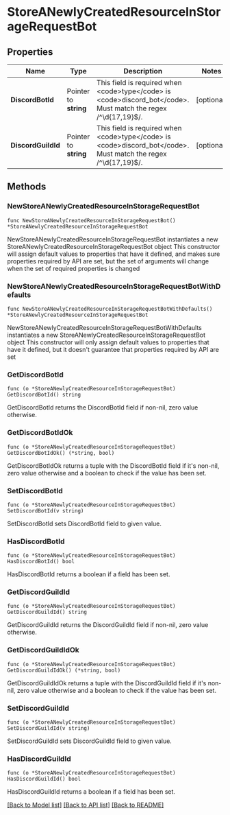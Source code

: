 # StoreANewlyCreatedResourceInStorageRequestBot

## Properties

Name | Type | Description | Notes
------------ | ------------- | ------------- | -------------
**DiscordBotId** | Pointer to **string** | This field is required when &lt;code&gt;type&lt;/code&gt; is &lt;code&gt;discord_bot&lt;/code&gt;. Must match the regex /^\\d{17,19}$/. | [optional] 
**DiscordGuildId** | Pointer to **string** | This field is required when &lt;code&gt;type&lt;/code&gt; is &lt;code&gt;discord_bot&lt;/code&gt;. Must match the regex /^\\d{17,19}$/. | [optional] 

## Methods

### NewStoreANewlyCreatedResourceInStorageRequestBot

`func NewStoreANewlyCreatedResourceInStorageRequestBot() *StoreANewlyCreatedResourceInStorageRequestBot`

NewStoreANewlyCreatedResourceInStorageRequestBot instantiates a new StoreANewlyCreatedResourceInStorageRequestBot object
This constructor will assign default values to properties that have it defined,
and makes sure properties required by API are set, but the set of arguments
will change when the set of required properties is changed

### NewStoreANewlyCreatedResourceInStorageRequestBotWithDefaults

`func NewStoreANewlyCreatedResourceInStorageRequestBotWithDefaults() *StoreANewlyCreatedResourceInStorageRequestBot`

NewStoreANewlyCreatedResourceInStorageRequestBotWithDefaults instantiates a new StoreANewlyCreatedResourceInStorageRequestBot object
This constructor will only assign default values to properties that have it defined,
but it doesn't guarantee that properties required by API are set

### GetDiscordBotId

`func (o *StoreANewlyCreatedResourceInStorageRequestBot) GetDiscordBotId() string`

GetDiscordBotId returns the DiscordBotId field if non-nil, zero value otherwise.

### GetDiscordBotIdOk

`func (o *StoreANewlyCreatedResourceInStorageRequestBot) GetDiscordBotIdOk() (*string, bool)`

GetDiscordBotIdOk returns a tuple with the DiscordBotId field if it's non-nil, zero value otherwise
and a boolean to check if the value has been set.

### SetDiscordBotId

`func (o *StoreANewlyCreatedResourceInStorageRequestBot) SetDiscordBotId(v string)`

SetDiscordBotId sets DiscordBotId field to given value.

### HasDiscordBotId

`func (o *StoreANewlyCreatedResourceInStorageRequestBot) HasDiscordBotId() bool`

HasDiscordBotId returns a boolean if a field has been set.

### GetDiscordGuildId

`func (o *StoreANewlyCreatedResourceInStorageRequestBot) GetDiscordGuildId() string`

GetDiscordGuildId returns the DiscordGuildId field if non-nil, zero value otherwise.

### GetDiscordGuildIdOk

`func (o *StoreANewlyCreatedResourceInStorageRequestBot) GetDiscordGuildIdOk() (*string, bool)`

GetDiscordGuildIdOk returns a tuple with the DiscordGuildId field if it's non-nil, zero value otherwise
and a boolean to check if the value has been set.

### SetDiscordGuildId

`func (o *StoreANewlyCreatedResourceInStorageRequestBot) SetDiscordGuildId(v string)`

SetDiscordGuildId sets DiscordGuildId field to given value.

### HasDiscordGuildId

`func (o *StoreANewlyCreatedResourceInStorageRequestBot) HasDiscordGuildId() bool`

HasDiscordGuildId returns a boolean if a field has been set.


[[Back to Model list]](../README.md#documentation-for-models) [[Back to API list]](../README.md#documentation-for-api-endpoints) [[Back to README]](../README.md)



